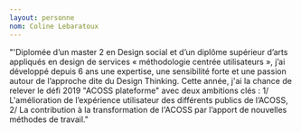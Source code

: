 ```yaml
---
layout: personne
nom: Coline Lebaratoux
---
```


"'Diplomée d’un master 2 en Design social et d’un diplôme supérieur d’arts appliqués en design de services « méthodologie centrée utilisateurs », j’ai développé depuis 6 ans une expertise, une sensibilité forte et une passion autour de l’approche dite du Design Thinking.  Cette année, j'ai la chance de relever le défi 2019 "ACOSS plateforme" avec deux ambitions clés  : 1/ L'amélioration de l’expérience utilisateur des différents publics de l’ACOSS, 2/ La contribution à la transformation de l'ACOSS par l’apport de nouvelles méthodes de travail."
